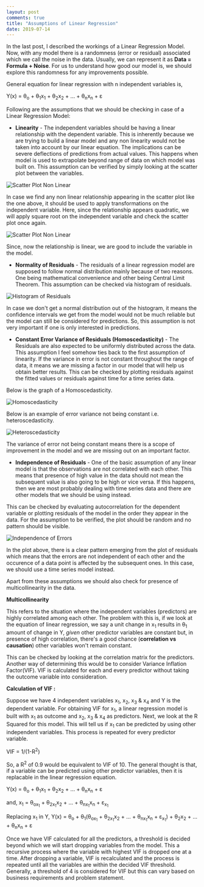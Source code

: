 ```yaml
---
layout: post
comments: true
title: "Assumptions of Linear Regression"
date: 2019-07-14
---
```


In the last post, I described the workings of a Linear Regression Model. Now, with any model there is a randomness (error or residual) associated which we call the noise in the data. Usually, we can represent it as **Data = Formula + Noise**. For us to understand how good our model is, we should explore this randomness for any improvements possible.

General equation for linear regression with n independent variables is, 

Y(x) = &theta;<sub>o</sub> + &theta;<sub>1</sub>x<sub>1</sub> + &theta;<sub>2</sub>x<sub>2</sub> + ... + &theta;<sub>n</sub>x<sub>n</sub> + &epsilon;

Following are the assumptions that we should be checking in case of a Linear Regression Model:

- **Linearity** - The independent variables should be having a linear relationship with the dependent variable. This is inherently because we are trying to build a linear model and any non linearity would not be taken into account by our linear equation. The implications can be severe deflections of predictions from actual values. This happens when model is used to extrapolate beyond range of data on which model was built on. This assumption can be verified by simply looking at the scatter plot between the variables.

![Scatter Plot Non Linear](/images/Assumptions_Linear_Regression/Scatter_plot_non_linear.png)

In case we find any non linear relationship appearing in the scatter plot like the one above, it should be used to apply transformations on the independent variable. Here, since the relationship appears quadratic, we will apply square root on the independent variable and check the scatter plot once again.

![Scatter Plot Non Linear](/images/Assumptions_Linear_Regression/Scatter_plot_linear.png)

Since, now the relationship is linear, we are good to include the variable in the model.

- **Normality of Residuals** - The residuals of a linear regression model are supposed to follow normal distribution mainly because of two reasons. One being mathematical convenience and other being Central Limit Theorem. This assumption can be checked via histogram of residuals.

![Histogram of Residuals](/images/Assumptions_Linear_Regression/Histogram.png)

In case we don't get a normal distribution out of the histogram, it means the confidence intervals we get from the model would not be much reliable but the model can still be considered for predictions. So, this assumption is not very important if one is only interested in predictions.

- **Constant Error Variance of Residuals (Homoscedasticity)** - The Residuals are also expected to be uniformly distributed across the data. This assumption I feel somehow ties back to the first assumption of linearity. If the variance in error is not constant throughout the range of data, it means we are missing a factor in our model that will help us obtain better results. This can be checked by plotting residuals against the fitted values or residuals against time for a time series data.

Below is the graph of a Homoscedasticity.

![Homoscedasticity](/images/Assumptions_Linear_Regression/homoscedastic.png)

Below is an example of error variance not being constant i.e. heteroscedasticity.

![Heteroscedasticity](/images/Assumptions_Linear_Regression/heteroscedastic.png)

The variance of error not being constant means there is a scope of improvement in the model and we are missing out on an important factor.

- **Independence of Residuals** - One of the basic assumption of any linear model is that the observations are not correlated with each other. This means that presence of high value in the data should not mean the subsequent value is also going to be high or vice versa. If this happens, then we are most probably dealing with time series data and there are other models that we should be using instead.

This can be checked by evaluating autocorrelation for the dependent variable or plotting residuals of the model in the order they appear in the data. For the assumption to be verified, the plot should be random and no pattern should be visible.

![Independence of Errors](/images/Assumptions_Linear_Regression/Independence_errors.png)

In the plot above, there is a clear pattern emerging from the plot of residuals which means that the errors are not independent of each other and the occurence of a data point is affected by the subsequent ones. In this case, we should use a time series model instead.

Apart from these assumptions we should also check for presence of multicollinearity in the data.

**Multicollinearity**

This refers to the situation where the independent variables (predictors) are highly correlated among each other. The problem with this is, if we look at the equation of linear regression, we say a unit change in x<sub>1</sub> results in &theta;<sub>1</sub> amount of change in Y, _given_ other predictor variables are constant but, in presence of high correlation, there's a good chance (**correlation vs causation**) other variables won't remain constant. 

This can be checked by looking at the correlation matrix for the predictors. Another way of determining this would be to consider Variance Inflation Factor(VIF). VIF is calculated for each and every predictor without taking the outcome variable into consideration.

**Calculation of VIF :** 

Suppose we have 4 independent variables x<sub>1</sub>, x<sub>2</sub>, x<sub>3</sub> & x<sub>4</sub> and Y is the dependent variable. For obtaining VIF for x<sub>1</sub>, a linear regression model is built with x<sub>1</sub> as outcome and x<sub>2</sub>, x<sub>3</sub> & x<sub>4</sub> as predictors. Next, we look at the R Squared for this model. This will tell us if x<sub>1</sub> can be predicted by using other independent variables. This process is repeated for every predictor variable.

VIF = 1/(1-R<sup>2</sup>)

So, a R<sup>2</sup> of 0.9 would be equivalent to VIF of 10. The general thought is that, if a variable can be predicted using other predictor variables, then it is replacable in the linear regression equation.

Y(x) = &theta;<sub>o</sub> + &theta;<sub>1</sub>x<sub>1</sub> + &theta;<sub>2</sub>x<sub>2</sub> + ... + &theta;<sub>n</sub>x<sub>n</sub> + &epsilon;

and,
x<sub>1</sub> = &theta;<sub>ox<sub>1</sub></sub> + &theta;<sub>2x<sub>1</sub></sub>x<sub>2</sub> + ... + &theta;<sub>nx<sub>1</sub></sub>x<sub>n</sub> + &epsilon;<sub>x<sub>1</sub></sub> 

Replacing x<sub>1</sub> in Y,
Y(x) = &theta;<sub>o</sub> + &theta;<sub>1</sub>(&theta;<sub>ox<sub>1</sub></sub> + &theta;<sub>2x<sub>1</sub></sub>x<sub>2</sub> + ... + &theta;<sub>nx<sub>1</sub></sub>x<sub>n</sub> + &epsilon;<sub>x<sub>1</sub></sub>) + &theta;<sub>2</sub>x<sub>2</sub> + ... + &theta;<sub>n</sub>x<sub>n</sub> + &epsilon;

Once we have VIF calculated for all the predictors, a threshold is decided beyond which we will start dropping variables from the model.
This a recursive process where the variable with highest VIF is dropped one at a time. After dropping a variable, VIF is recalculated and the process is repeated until all the variables are within the decided VIF threshold. Generally, a threshold of 4 is considered for VIF but this can vary based on business requirements and problem statement.

